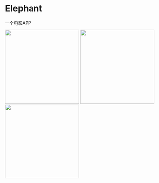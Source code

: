 # Elephant
一个电影APP

<img src="https://user-images.githubusercontent.com/1193966/37719718-999a589c-2d60-11e8-95ff-4f49e1cb48bf.PNG" width="240" /> <img src="https://user-images.githubusercontent.com/1193966/37719414-ec76d348-2d5f-11e8-8fbc-8d76186a4841.PNG" width="240" /> <img src="https://user-images.githubusercontent.com/1193966/37719414-ec76d348-2d5f-11e8-8fbc-8d76186a4841.PNG" width="240" />

